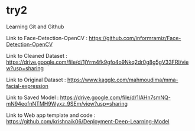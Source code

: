 # try2
Learning Git and Github

Link to Face-Detection-OpenCV : https://github.com/informramiz/Face-Detection-OpenCV

Link to Cleaned Dataset : https://drive.google.com/file/d/1jYrm4fk9gfo4o9Nkq2dr0g8g5gV33FRI/view?usp=sharing

Link to Original Dataset : https://www.kaggle.com/mahmoudima/mma-facial-expression

Link to Saved Model : https://drive.google.com/file/d/1IAHn7smNQ-mN94eofnNTMH9Wyxz_9SEm/view?usp=sharing

Link to Web app template and code : https://github.com/krishnaik06/Deployment-Deep-Learning-Model
